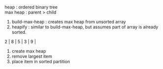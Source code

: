 heap : ordered binary tree  
max heap : parent > child  


1. build-max-heap : creates max heap from unsorted array  
2. heapify : similar to build-max-heap, but assumes part of array is already sorted.  

2 | 8 | 5 | 3 | 9 | 
1. create max heap  
2. remove largest item  
3. place item in sorted partition


 
